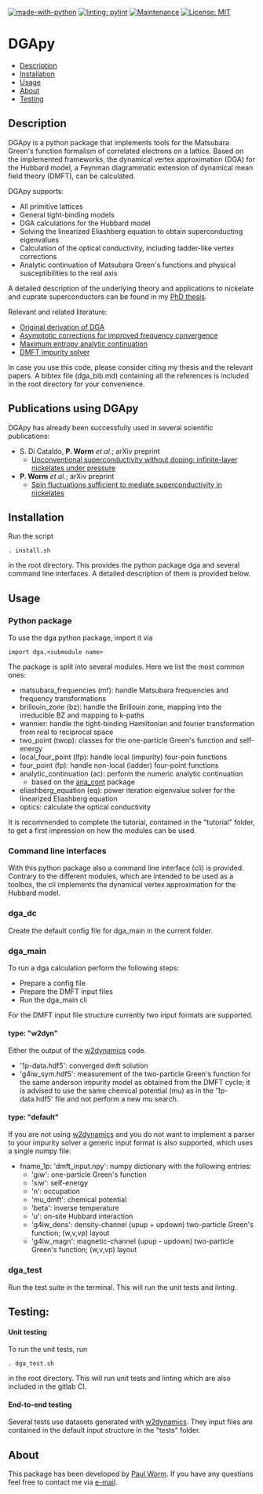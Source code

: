 
[![made-with-python](https://img.shields.io/badge/Made%20with-Python-1f425f.svg)](https://www.python.org/)
[![linting: pylint](https://img.shields.io/badge/linting-pylint-yellowgreen)](https://github.com/pylint-dev/pylint)
[![Maintenance](https://img.shields.io/badge/Maintained%3F-yes-green.svg)](https://gitlab.com/PWorm/dga/-/graphs/main)
[![License: MIT](https://img.shields.io/badge/license-MIT-blue)](https://opensource.org/license/mit/)

[//]: # ([![coverage]&#40;./coverage.svg&#41;]&#40;&#41;)
# DGApy

- [Description](#description)
- [Installation](#installation)
- [Usage](#usage)
- [About](#about)
- [Testing](#testing)


## Description
DGApy is a python package that implements tools for the Matsubara Green's function formalism of correlated electrons on a 
lattice. Based on the implemented frameworks, the dynamical vertex approximation (DGA) for the Hubbard model, a Feynman 
diagrammatic 
extension of dynamical mean field theory (DMFT), can be calculated.

DGApy supports:

- All primitive lattices
- General tight-binding models
- DGA calculations for the Hubbard model
- Solving the linearized Eliashberg equation to obtain superconducting eigenvalues
- Calculation of the optical conductivity, including ladder-like vertex corrections
- Analytic continuation of Matsubara Green's functions and physical susceptibilities to the real axis

A detailed description of the underlying theory and applications to nickelate and cuprate superconductors can be found in my 
 [PhD thesis](https://repositum.tuwien.at/handle/20.500.12708/176739).

Relevant and related literature:

- [Original derivation of DGA](https://journals.aps.org/prb/abstract/10.1103/PhysRevB.75.045118)
- [Asymptotic corrections for improved frequency convergence](https://iopscience.iop.org/article/10.1088/2515-7639/ac7e6d)
- [Maximum entropy analytic continuation](https://www.sciencedirect.com/science/article/pii/S0010465522002387)
- [DMFT impurity solver](https://www.sciencedirect.com/science/article/abs/pii/S0010465518303217?via%3Dihub)


In case you use this code, please consider citing my thesis and the relevant papers. A bibtex file (dga_bib.md) containing all 
the references is included in the root directory for your convenience.

## Publications using DGApy

DGApy has already been successfully used in several scientific publications:

- S. Di Cataldo, **P. Worm** <em> et al.</em>; arXiv preprint 
  - [Unconventional superconductivity without doping: infinite-layer nickelates under 
    pressure](https://arxiv.org/abs/2311.06195)
- **P. Worm** <em> et al.</em>; arXiv preprint
  - [Spin fluctuations sufficient to mediate superconductivity in nickelates](https://arxiv.org/abs/2312.08260)

## Installation
Run the script
```
. install.sh
```
in the root directory. This provides the python package dga and several command line interfaces. A detailed description of them 
is provided below.

## Usage

### Python package

To use the dga python package, import it via

```
import dga.<submodule name>
```

The package is split into several modules. Here we list the most common ones: 

- matsubara_frequencies (mf): handle Matsubara frequencies and frequency transformations
- brillouin_zone (bz): handle the Brillouin zone, mapping into the irreducible BZ and mapping to k-paths
- wannier: handle the tight-binding Hamiltonian and fourier transformation from real to reciprocal space
- two_point (twop): classes for the one-particle Green's function and self-energy
- local_four_point (lfp): handle local (impurity) four-poin functions
- four_point (fp): handle non-local (ladder) four-point functions
- analytic_continuation (ac): perform the numeric analytic continuation 
  - based on the [ana_cont](https://github.com/josefkaufmann/ana_cont) package 
- eliashberg_equation (eq): power iteration eigenvalue solver for the linearized Eliashberg equation
- optics: calculate the optical conductivity

It is recommended to complete the tutorial, contained in the "tutorial" folder, to get a first impression on how the modules 
can be used.


### Command line interfaces

With this python package also a command line interface (cli) is provided. Contrary to the different modules, which are 
intended to be used as a toolbox, the cli implements the dynamical vertex approximation for the Hubbard model. 

### dga_dc

Create the default config file for dga_main in the current folder.

### dga_main

To run a dga calculation perform the following steps:

- Prepare a config file
- Prepare the DMFT input files
- Run the dga_main cli

For the DMFT input file structure currently two input formats are supported. 

#### type: "w2dyn"
Either the output of the [w2dynamics](https://github.com/w2dynamics/w2dynamics) code.

- '1p-data.hdf5': converged dmft solution
- 'g4iw_sym.hdf5': measurement of the two-particle Green's function for the same anderson impurity model as obtained from the 
  DMFT cycle; it is advised to use the same chemical potential (mu) as in the '1p-data.hdf5' file and not perform a new mu 
  search. 

#### type: "default"

If you are not using [w2dynamics](https://github.com/w2dynamics/w2dynamics) and you do not want to implement a parser to your impurity solver a generic input format is 
also supported, which uses a single numpy file:

- fname_1p: 'dmft_input.npy': numpy dictionary with the following entries:
  - 'giw': one-particle Green's function
  - 'siw': self-energy
  - 'n': occupation
  - 'mu_dmft': chemical potential
  - 'beta': inverse temperature
  - 'u': on-site Hubbard interaction
  - 'g4iw_dens': density-channel (upup + updown) two-particle Green's function; (w,v,vp) layout
  - 'g4iw_magn': magnetic-channel (upup - updown) two-particle Green's function; (w,v,vp) layout

### dga_test

Run the test suite in the terminal. This will run the unit tests and linting.

## Testing: 

#### Unit testing

To run the unit tests, run 

```
. dga_test.sh 
```

in the root directory. This will run unit tests and linting which are also included in the gitlab CI.

#### End-to-end testing 
Several tests use datasets generated with [w2dynamics](https://github.com/w2dynamics/w2dynamics). They input files are 
contained in the default input structure in the "tests" folder. 


## About

This package has been developed by [Paul Worm](https://www.linkedin.com/in/pworm/). If you have any questions feel free to 
contact me via [e-mail](mailto:pworm42@gmail.com).

